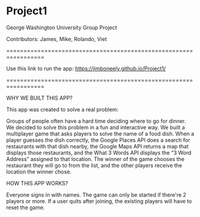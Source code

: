 # Project1
George Washington University Group Project

Contributors: James, Mike, Rolando, Viet

=================================================================

Use this link to run the app: https://jimboneely.github.io/Project1/

=================================================================

WHY WE BUILT THIS APP?

This app was created to solve a real problem:

Groups of people often have a hard time deciding where to go for dinner. We decided to solve this problem in a fun and interactive way. We built a multiplayer game that asks players to solve the name of a food dish. When a player guesses the dish correctly, the Google Places API does a search for restaurants with that dish nearby, the Google Maps API returns a map that displays those restaurants, and the What 3 Words API displays the “3 Word Address” assigned to that location. The winner of the game chooses the restaurant they will go to from the list, and the other players receive the location the winner chose.

HOW THIS APP WORKS?

Everyone signs in with names.
The game can only be started if there're 2 players or more.
If a user quits after joining, the existing players will have to reset the game.
